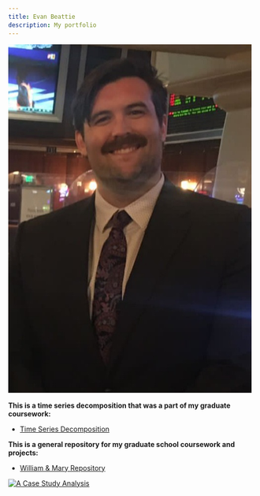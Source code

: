 ```yaml
---
title: Evan Beattie
description: My portfolio
---
```


![My Picture](/pics/Me.jpg)

**This is a time series decomposition that was a part of my graduate coursework:**
- [Time Series Decomposition](/timeseries/index.md)

**This is a general repository for my graduate school coursework and projects:**
- [William & Mary Repository](/WM/index.md)

[![A Case Study Analysis](http://img.youtube.com/vi/SdH6ZBN-BSc/0.jpg)](http://youtube.com/watch?v=SdH6ZBN-BSc)
